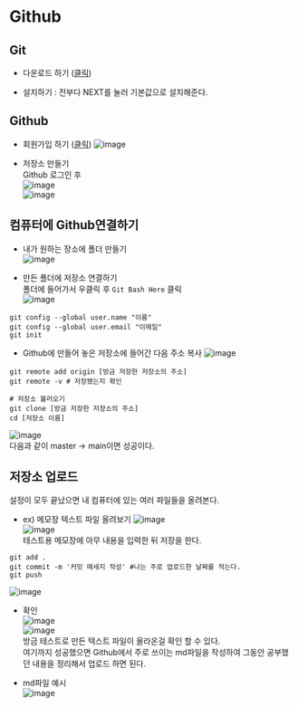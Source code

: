 # Github


## Git
- 다운로드 하기 ([클릭](https://git-scm.com/downloads))

- 설치하기 : 전부다 NEXT를 눌러 기본값으로 설치해준다.

## Github
- 회원가입 하기 ([클릭](https://github.com/))
![image](./image/git/4.png)<br/>

- 저장소 만들기<br/>
Github 로그인 후<br/>
![image](./image/git/1.png)<br/>
![image](./image/git/2.png)<br/>

## 컴퓨터에 Github연결하기
- 내가 원하는 장소에 폴더 만들기<br/>
![image](./image/git/5.png)<br/>

- 만든 폴더에 저장소 연결하기<br/>
폴더에 들어가서 우클릭 후 `Git Bash Here` 클릭<br/>
![image](./image/git/6.png)<br/>



```shell
git config --global user.name "이름"
git config --global user.email "이메일"
git init
```
- Github에 만들어 놓은 저장소에 들어간 다음 주소 복사
![image](./image/git/7.png)<br/>

``` shell
git remote add origin [방금 저장한 저장소의 주소]
git remote -v # 저장됐는지 확인

# 저장소 불러오기
git clone [방금 저장한 저장소의 주소]
cd [저장소 이름] 
```
![image](./image/git/8.png)<br/>
다음과 같이 master -> main이면 성공이다.<br/>

## 저장소 업로드<br/>
설정이 모두 끝났으면 내 컴퓨터에 있는 여러 파일들을 올려본다.
- ex) 메모장 텍스트 파일 올려보기
![image](./image/git/9.png)<br/>
![image](./image/git/10.png)<br/>
테스트용 메모장에 아무 내용을 입력한 뒤 저장을 한다.<br/>
```shell
git add .
git commit -m '커밋 메세지 작성' #나는 주로 업로드한 날짜를 적는다.
git push
```
![image](./image/git/11.png)<br/>

- 확인<br/>
![image](./image/git/12.png)<br/>
![image](./image/git/13.png)<br/>
방금 테스트로 만든 텍스트 파일이 올라온걸 확인 할 수 있다.<br/>
여기까지 성공했으면 Github에서 주로 쓰이는 md파일을 작성하여 그동안 공부했던 내용을 정리해서 업로드 하면 된다.<br/>

- md파일 예시<br/>
![image](./image/git/14.png)<br/>



